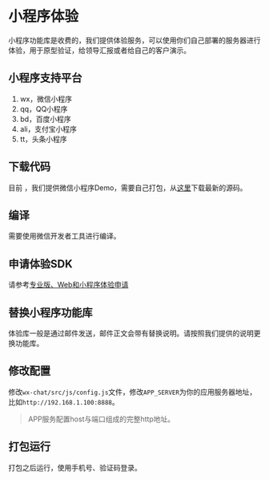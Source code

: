 # 小程序体验
小程序功能库是收费的，我们提供体验服务，可以使用你们自己部署的服务器进行体验，用于原型验证，给领导汇报或者给自己的客户演示。

## 小程序支持平台
1. wx，微信小程序
2. qq，QQ小程序
3. bd，百度小程序
4. ali，支付宝小程序
5. tt，头条小程序

## 下载代码
目前 ，我们提供微信小程序Demo，需要自己打包，从[这里](https://github.com/wildfirechat/wx-chat)下载最新的源码。

## 编译
需要使用微信开发者工具进行编译。

## 申请体验SDK
请参考[专业版、Web和小程序体验申请](trial.md)

## 替换小程序功能库
体验库一般是通过邮件发送，邮件正文会带有替换说明。请按照我们提供的说明更换功能库。

## 修改配置
修改```wx-chat/src/js/config.js```文件，修改```APP_SERVER```为你的应用服务器地址，比如```http://192.168.1.100:8888```。
> APP服务配置host与端口组成的完整http地址。

## 打包运行
打包之后运行，使用手机号、验证码登录。
